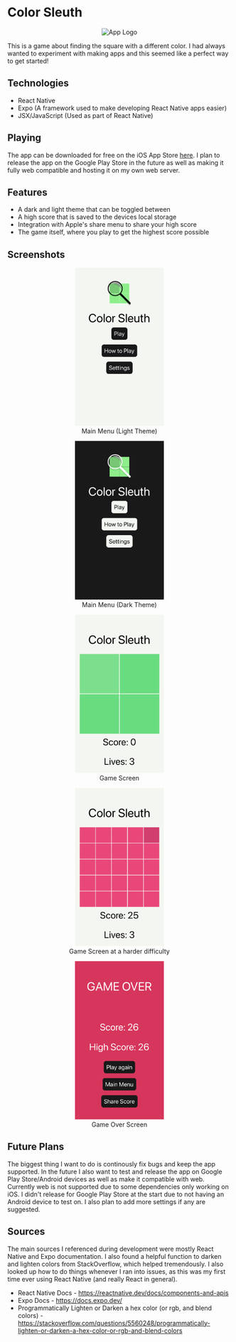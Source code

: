 # Color Sleuth

<center>
        <image alt="App Logo" width="100" src="./assets/logo.png">
</center>

This is a game about finding the square with a different color. I had always wanted to experiment with making apps and this seemed like a perfect way to get started!

## Technologies

-   React Native
-   Expo (A framework used to make developing React Native apps easier)
-   JSX/JavaScript (Used as part of React Native)

## Playing

The app can be downloaded for free on the iOS App Store [here](https://apps.apple.com/us/app/color-sleuth/id1604077102). I plan to release the app on the Google Play Store in the future
as well as making it fully web compatible and hosting it on my own web server.

## Features

-   A dark and light theme that can be toggled between
-   A high score that is saved to the devices local storage
-   Integration with Apple's share menu to share your high score
-   The game itself, where you play to get the highest score possible

## Screenshots
<center>
        <figure>
            <img width="200" src="/screenshots/appScreenshot1.png"
                alt="Main Menu (Light Theme)">
            <figcaption>Main Menu (Light Theme)</figcaption>
        </figure>
        <figure>
            <img width="200" src="/screenshots/appScreenshot5.png"
                alt="Main Menu (Dark Theme)">
            <figcaption>Main Menu (Dark Theme)</figcaption>
        </figure>
        <figure>
            <img width="200" src="/screenshots/appScreenshot2.png"
                alt="Game Screen">
            <figcaption>Game Screen</figcaption>
        </figure>
        <figure>
            <img width="200" src="/screenshots/appScreenshot3.png"
                alt="Game Screen at a harder difficulty">
            <figcaption>Game Screen at a harder difficulty</figcaption>
        </figure>
        <figure>
             <img width="200" src="/screenshots/appScreenshot4.png" alt="Game Over Screen">
             <figcaption>Game Over Screen</figcaption>
        </figure>
</center>
        
## Future Plans

The biggest thing I want to do is continously fix bugs and keep the app supported. In the future I also want to test and release the app on Google Play Store/Android devices as well as make it compatible with web. Currently web is not supported due to some dependencies only working on iOS. I didn't release for Google Play Store at the start due to not having an Android device to test on. I also plan to add more settings if any are suggested.

## Sources

The main sources I referenced during development were mostly React Native and Expo documentation. I also found a helpful function to darken and lighten colors from StackOverflow, which helped tremendously. I also looked up how to do things whenever I ran into issues, as this was my first time ever using React Native (and really React in general).

-   React Native Docs - <https://reactnative.dev/docs/components-and-apis>
-   Expo Docs - <https://docs.expo.dev/>
-   Programmatically Lighten or Darken a hex color (or rgb, and blend colors) - <https://stackoverflow.com/questions/5560248/programmatically-lighten-or-darken-a-hex-color-or-rgb-and-blend-colors>
